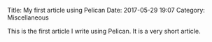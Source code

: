 Title: My first article using Pelican
Date: 2017-05-29 19:07
Category: Miscellaneous

This is the first article I write using Pelican. It is a very short article.

